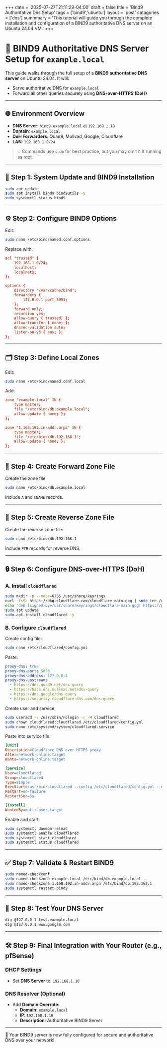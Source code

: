 +++
date = '2025-07-27T21:11:29-04:00'
draft = false
title = 'Bind9 Authoritative Dns Setup'
tags = ['bind9','ubuntu']
layout = 'post'
catagories = ['dns']
summmary = 'This tutorial will guide you through the complete installation and configuration of a BIND9 authoritative DNS server on an Ubuntu 24.04 VM.'
+++

# 🧭 BIND9 Authoritative DNS Server Setup for `example.local`

This guide walks through the full setup of a **BIND9 authoritative DNS server** on Ubuntu 24.04. It will:

- Serve authoritative DNS for `example.local`
- Forward all other queries securely using **DNS-over-HTTPS (DoH)**

---

## 🌐 Environment Overview

- **DNS Server**: `bind9.example.local` at `192.168.1.10`
- **Domain**: `example.local`
- **DoH Forwarders**: Quad9, Mullvad, Google, Cloudflare
- **LAN**: `192.168.1.0/24`

> 💡 Commands use `sudo` for best practice, but you may omit it if running as root.

---

## 🚀 Step 1: System Update and BIND9 Installation

```bash
sudo apt update
sudo apt install bind9 bind9utils -y
sudo systemctl status bind9
```

---

## ⚙️ Step 2: Configure BIND9 Options

Edit:

```bash
sudo nano /etc/bind/named.conf.options
```

Replace with:

```conf
acl "trusted" {
    192.168.1.0/24;
    localhost;
    localnets;
};

options {
    directory "/var/cache/bind";
    forwarders {
        127.0.0.1 port 5053;
    };
    forward only;
    recursion yes;
    allow-query { trusted; };
    allow-transfer { none; };
    dnssec-validation auto;
    listen-on-v6 { any; };
};
```

---

## 🗂 Step 3: Define Local Zones

Edit:

```bash
sudo nano /etc/bind/named.conf.local
```

Add:

```conf
zone "example.local" IN {
    type master;
    file "/etc/bind/db.example.local";
    allow-update { none; };
};

zone "1.168.192.in-addr.arpa" IN {
    type master;
    file "/etc/bind/db.192.168.1";
    allow-update { none; };
};
```

---

## 📁 Step 4: Create Forward Zone File

Create the zone file:

```bash
sudo nano /etc/bind/db.example.local
```

Include `A` and `CNAME` records.

---

## 🔁 Step 5: Create Reverse Zone File

Create the reverse zone file:

```bash
sudo nano /etc/bind/db.192.168.1
```

Include `PTR` records for reverse DNS.

---

## 🔒 Step 6: Configure DNS-over-HTTPS (DoH)

### A. Install `cloudflared`

```bash
sudo mkdir -p --mode=0755 /usr/share/keyrings
curl -fsSL https://pkg.cloudflare.com/cloudflare-main.gpg | sudo tee /usr/share/keyrings/cloudflare-main.gpg >/dev/null
echo 'deb [signed-by=/usr/share/keyrings/cloudflare-main.gpg] https://pkg.cloudflare.com/cloudflared jammy main' | sudo tee /etc/apt/sources.list.d/cloudflared.list
sudo apt update
sudo apt install cloudflared -y
```

### B. Configure `cloudflared`

Create config file:

```bash
sudo nano /etc/cloudflared/config.yml
```

Paste:

```yaml
proxy-dns: true
proxy-dns-port: 5053
proxy-dns-address: 127.0.0.1
proxy-dns-upstream:
  - https://dns.quad9.net/dns-query
  - https://base.dns.mullvad.net/dns-query
  - https://dns.google/dns-query
  - https://security.cloudflare-dns.com/dns-query
```

Create user and service:

```bash
sudo useradd -s /usr/sbin/nologin -r -M cloudflared
sudo chown cloudflared:cloudflared /etc/cloudflared/config.yml
sudo nano /etc/systemd/system/cloudflared.service
```

Paste into service file:

```ini
[Unit]
Description=Cloudflare DNS over HTTPS proxy
After=network-online.target
Wants=network-online.target

[Service]
User=cloudflared
Group=cloudflared
Type=simple
ExecStart=/usr/bin/cloudflared --config /etc/cloudflared/config.yml --no-autoupdate
Restart=on-failure
RestartSec=5s

[Install]
WantedBy=multi-user.target
```

Enable and start:

```bash
sudo systemctl daemon-reload
sudo systemctl enable cloudflared
sudo systemctl start cloudflared
sudo systemctl status cloudflared
```

---

## ✅ Step 7: Validate & Restart BIND9

```bash
sudo named-checkconf
sudo named-checkzone example.local /etc/bind/db.example.local
sudo named-checkzone 1.168.192.in-addr.arpa /etc/bind/db.192.168.1
sudo systemctl restart bind9
```

---

## 🧪 Step 8: Test Your DNS Server

```bash
dig @127.0.0.1 test.example.local
dig @127.0.0.1 www.google.com
```

---

## 🛠 Step 9: Final Integration with Your Router (e.g., pfSense)

### DHCP Settings

- Set **DNS Server** to: `192.168.1.10`

### DNS Resolver (Optional)

- Add **Domain Override**:
  - **Domain**: `example.local`
  - **IP**: `192.168.1.10`
  - **Description**: Authoritative BIND9 Server

---

🎉 Your BIND9 server is now fully configured for secure and authoritative DNS over your network!
